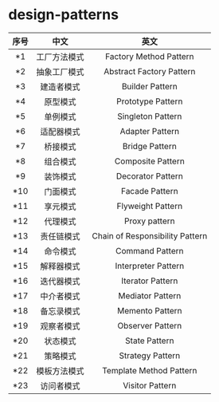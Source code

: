 # design-patterns

| 序号 | 中文 | 英文 |
| :---: | :---: | :---: |
| *1 | 工厂方法模式	| Factory Method Pattern    |
| *2 | 抽象工厂模式	| Abstract Factory Pattern  |
| *3 | 建造者模式	| Builder Pattern   |
| *4 | 原型模式	    | Prototype Pattern |
| *5 | 单例模式    	| Singleton Pattern |
| *6 | 适配器模式	| Adapter Pattern   |
| *7 | 桥接模式    	| Bridge Pattern    |
| *8 | 组合模式	    | Composite Pattern |
| *9 | 装饰模式	    | Decorator Pattern |
| *10 | 门面模式     | Facade Pattern   |
| *11 | 享元模式    	| Flyweight Pattern |
| *12 | 代理模式    	| Proxy pattern |
| *13 | 责任链模式	| Chain of Responsibility Pattern   |
| *14 | 命令模式	    | Command Pattern   |
| *15 | 解释器模式	| Interpreter Pattern   |
| *16 | 迭代器模式	| Iterator Pattern  |
| *17 | 中介者模式	| Mediator Pattern  |
| *18 | 备忘录模式	| Memento Pattern   |
| *19 | 观察者模式	| Observer Pattern  |
| *20 | 状态模式    	| State Pattern |
| *21 | 策略模式	    | Strategy Pattern  |
| *22 | 模板方法模式	| Template Method Pattern   |
| *23 | 访问者模式	| Visitor Pattern   |